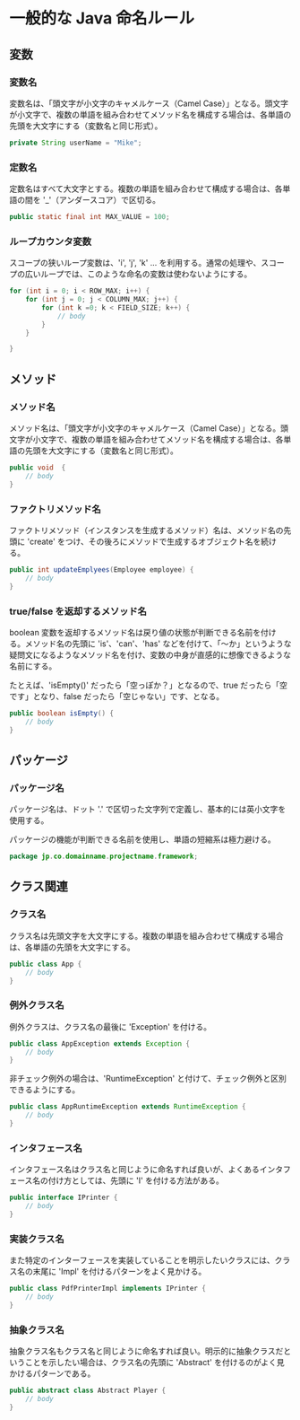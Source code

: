 # 一般的な Java 命名ルール

## 変数

### 変数名
変数名は、「頭文字が小文字のキャメルケース（Camel Case）」となる。頭文字が小文字で、複数の単語を組み合わせてメソッド名を構成する場合は、各単語の先頭を大文字にする（変数名と同じ形式）。

```java
private String userName = "Mike";
```

### 定数名
定数名はすべて大文字とする。複数の単語を組み合わせて構成する場合は、各単語の間を '_'（アンダースコア）で区切る。
```java
public static final int MAX_VALUE = 100;
```

### ループカウンタ変数
スコープの狭いループ変数は、'i', 'j', 'k' ... を利用する。通常の処理や、スコープの広いループでは、このような命名の変数は使わないようにする。
```java
for (int i = 0; i < ROW_MAX; i++) {
    for (int j = 0; j < COLUMN_MAX; j++) {
        for (int k =0; k < FIELD_SIZE; k++) {
            // body
        }
    }

}
```

## メソッド
### メソッド名
メソッド名は、「頭文字が小文字のキャメルケース（Camel Case）」となる。頭文字が小文字で、複数の単語を組み合わせてメソッド名を構成する場合は、各単語の先頭を大文字にする（変数名と同じ形式）。
```java
public void  {
    // body
}
```

### ファクトリメソッド名
ファクトリメソッド（インスタンスを生成するメソッド）名は、メソッド名の先頭に 'create' をつけ、その後ろにメソッドで生成するオブジェクト名を続ける。
```java
public int updateEmplyees(Employee employee) {
    // body
}
```

### true/false を返却するメソッド名
boolean 変数を返却するメソッド名は戻り値の状態が判断できる名前を付ける。メソッド名の先頭に 'is'、'can'、'has' などを付けて、「～か」というような疑問文になるようなメソッド名を付け、変数の中身が直感的に想像できるような名前にする。

たとえば、'isEmpty()' だったら「空っぽか？」となるので、true だったら「空です」となり、false だったら「空じゃない」です、となる。
```java
public boolean isEmpty() {
    // body
}
```

## パッケージ

### パッケージ名

パッケージ名は、ドット '.' で区切った文字列で定義し、基本的には英小文字を使用する。

パッケージの機能が判断できる名前を使用し、単語の短縮系は極力避ける。

```java
package jp.co.domainname.projectname.framework;
```

## クラス関連

### クラス名

クラス名は先頭文字を大文字にする。複数の単語を組み合わせて構成する場合は、各単語の先頭を大文字にする。

```java
public class App {
    // body
}
```

### 例外クラス名

例外クラスは、クラス名の最後に 'Exception' を付ける。

```java
public class AppException extends Exception {
    // body
}
```

非チェック例外の場合は、'RuntimeException' と付けて、チェック例外と区別できるようにする。

```java
public class AppRuntimeException extends RuntimeException {
    // body
}
```

### インタフェース名

インタフェース名はクラス名と同じように命名すれば良いが、よくあるインタフェース名の付け方としては、先頭に 'I' を付ける方法がある。

```java
public interface IPrinter {
    // body
}
```

### 実装クラス名

また特定のインターフェースを実装していることを明示したいクラスには、クラス名の末尾に 'Impl' を付けるパターンをよく見かける。

```java
public class PdfPrinterImpl implements IPrinter {
    // body
}
```

### 抽象クラス名

抽象クラス名もクラス名と同じように命名すれば良い。明示的に抽象クラスだということを示したい場合は、クラス名の先頭に 'Abstract' を付けるのがよく見かけるパターンである。

```java
public abstract class Abstract Player {
    // body
}
```
